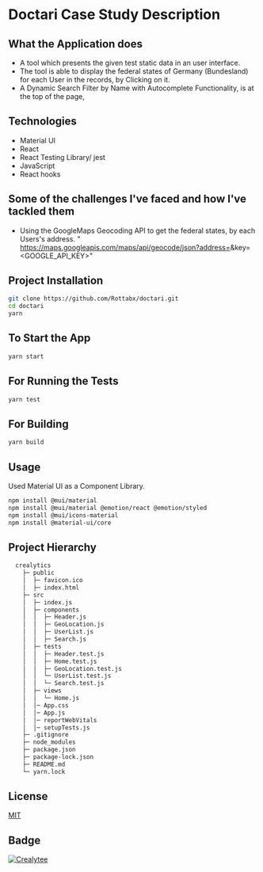 # Doctari Case Study Description

## What the Application does

- A tool which presents the given test static data in an user interface.
- The tool is able to display the federal states of Germany (Bundesland) for each User in the records, by Clicking on it.
- A Dynamic Search Filter by Name with Autocomplete Functionality, is at the top of the page,

## Technologies

- Material UI
- React
- React Testing Library/ jest
- JavaScript
- React hooks

## Some of the challenges I've faced and how I've tackled them

- Using the GoogleMaps Geocoding API to get the federal states, by each Users's address.
  " https://maps.googleapis.com/maps/api/geocode/json?address=<ADRESS>&key=<GOOGLE_API_KEY>"

## Project Installation

```bash
git clone https://github.com/Rottabx/doctari.git
cd doctari
yarn
```

## To Start the App

```bash
yarn start
```

## For Running the Tests

```bash
yarn test
```

## For Building

```bash
yarn build
```

## Usage

Used Material UI as a Component Library.

```bash
npm install @mui/material
npm install @mui/material @emotion/react @emotion/styled
npm install @mui/icons-material
npm install @material-ui/core
```

## Project Hierarchy

```bash
  crealytics
    ├─ public
    │  ├─ favicon.ico
    │  ├─ index.html
    ├─ src
    │  ├─ index.js
    │  ├─ components
    │  │  ├─ Header.js
    │  │  ├─ GeoLocation.js
    │  │  ├─ UserList.js
    │  │  ├─ Search.js
    │  ├─ tests
    │  │  ├─ Header.test.js
    │  │  ├─ Home.test.js
    │  │  ├─ GeoLocation.test.js
    │  │  └─ UserList.test.js
    │  │  └─ Search.test.js
    │  ├─ views
    │  │  └─ Home.js
    │  │─ App.css
    │  │─ App.js
    │  │─ reportWebVitals
    │  │─ setupTests.js
    ├─ .gitignore
    ├─ node_modules
    ├─ package.json
    ├─ package-lock.json
    ├─ README.md
    └─ yarn.lock
```

## License

[MIT](https://choosealicense.com/licenses/mit/)

## Badge

<a href="https://www.linkedin.com/in/mahmoud-rottab-234255219/"> <img src="https://img.shields.io/badge/Mahmoud%20Rottab-LinkedIn-red" alt="Crealytee" /> </a>
